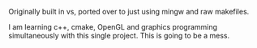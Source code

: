 Originally built in vs, ported over to just 
using mingw and raw makefiles.

I am learning c++, cmake, OpenGL and graphics
programming simultaneously with this single 
project. This is going to be a mess.